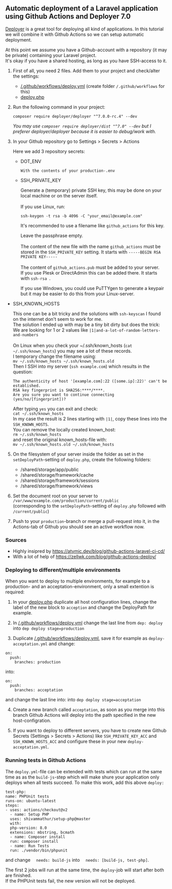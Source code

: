 ## Automatic deployment of a Laravel application using Github Actions and Deployer 7.0

[Deployer](https://deployer.org) is a great tool for deploying all kind of applications.
In this tutorial we will combine it with Github Actions so we can setup automatic deployment.

At this point we assume you have a Github-account with a repository (it may be private) containing your Laravel project. \
It's okay if you have a shared hosting, as long as you have SSH-access to it.

1. First of all, you need 2 files. Add them to your project and check/alter the settings:
   - [/.github/workflows/deploy.yml](./src/.github/workflows/deploy.yml) (create folder `/.github/workflows` for this)
   - [deploy.php](./src/deploy.php)

2. Run the following command in your project:

    `composer require deployer/deployer "^7.0.0-rc.4" --dev`

   *You may use `composer require deployer/dist "^7.0" --dev` but I preferer deployer/deployer because it is easier to debug/work with.*

3. In your Github repository go to Settings > Secrets > Actions

   Here we add 3 repository secrets:
   - DOT_ENV
     
     `With the contents of your production-.env`
   
   - SSH_PRIVATE_KEY

      Generate a (temporary) private SSH key, this may be done on your local machine or on the server itself.
      \
      \
      If you use Linux, run:
   
      `ssh-keygen -t rsa -b 4096 -C "your_email@example.com"`

      It's recommended to use a filename like `github_actions` for this key.

      Leave the passphrase empty.
      \
      \
      The content of the new file with the name `github_actions` must be stored in the `SSH_PRIVATE_KEY` setting.
      It starts with `-----BEGIN RSA PRIVATE KEY-----` 
      \
      \
      The content of `github_actions.pub` must be added to your server.\
      If you use Plesk or DirectAdmin this can be added there. It starts with `ssh-rsa `.

     
     If you use Windows, you could use PuTTYgen to generate a keypair
     but it may be easier to do this from your Linux-server.
  - SSH_KNOWN_HOSTS
     
     This one can be a bit tricky and the solutions with `ssh-keyscan` I found on the internet don't seem to work for me.\
     The solution I ended up with may be a tiny bit dirty but does the trick:\
     We are looking for 1 or 2 values like `|1|and-a-lot-of-random-letters-and-numbers`\
     \
     On Linux when you check your ~/.ssh/known_hosts (`cat ~/.ssh/known_hosts`) you may see a lot of these records.\
     I temporary change the filename using: \
       `mv ~/.ssh/known_hosts ~/.ssh/known_hosts.old` \
     Then I SSH into my server (`ssh example.com`) which results in the question:
    ```
    The authenticity of host '[example.com]:22 ([some.ip]:22)' can't be established.
    RSA key fingerprint is SHA256:****/****.
    Are you sure you want to continue connecting (yes/no/[fingerprint])?
    ```
     After typing `yes` you can exit and check: \
       `cat ~/.ssh/known_hosts` \
     In my case the result is 2 lines starting with `|1|`, copy these lines into the `SSH_KNOWN_HOSTS`. \
     You can remove the locally created known_host: \
       `rm ~/.ssh/known_hosts` \
     and reset the original known_hosts-file with: \
       `mv ~/.ssh/known_hosts.old ~/.ssh/known_hosts`
     

5. On the filesystem of your server inside the folder as set in the `setDeployPath`-setting  of `deploy.php`, create the following folders:

   - /shared/storage/app/public
   - /shared/storage/framework/cache
   - /shared/storage/framework/sessions
   - /shared/storage/framework/views

6. Set the document root on your server to `/var/www/example.com/production/current/public` \
   (corresponding to the `setDeployPath`-setting of `deploy.php` followed with `/current/public`)
   
7. Push to your `production`-branch or merge a pull-request into it, in the Actions-tab of Github you should see an active workflow now. 


### Sources
- Highly insipred by https://atymic.dev/blog/github-actions-laravel-ci-cd/
- With a lot of help of https://zellwk.com/blog/github-actions-deploy/

### Deploying to different/multiple environments
When you want to deploy to multiple environments, for example to a production- and an acceptation-environment, only a small extention is required:

1. In your [deploy.php](./src/deploy.php) duplicate all host configuration lines, change the label of the new block to `acception` and change the DeployPath for example.

2. In [/.github/workflows/deploy.yml](./src/.github/workflows/deploy.yml) change the last line from `dep: deploy` into `dep deploy stage=production`

3. Duplicate [/.github/workflows/deploy.yml](./src/.github/workflows/deploy.yml), save it for example as `deploy-acceptation.yml` and change:
```
on:
  push:
    branches: production
```
into:

```
on:
  push:
    branches: acceptation
```
and change the last line into:  into `dep deploy stage=acceptation`

4. Create a new branch called `acceptation`, as soon as you merge into this branch Github Actions will deploy into the path specified in the new host-configration.

5. If you want to deploy to different servers, you have to create new Github Secrets (Settings > Secrets > Actions) like `SSH_PRIVATE_KEY_ACC` and `SSH_KNOWN_HOSTS_ACC` and configure these in your new `deploy-acceptation.yml`.

### Running tests in Github Actions
The `deploy.yml`-file can be extended with tests which can run at the same time as as the `build-js`-step
which will make shure your application only deploys when all tests succeed.
To make this work, add this above `deploy:`
   ```
   test-php:
   name: PHPUnit tests
   runs-on: ubuntu-latest
   steps:
   - uses: actions/checkout@v2
     - name: Setup PHP
     uses: shivammathur/setup-php@master
     with:
     php-version: 8.0
     extensions: mbstring, bcmath
     - name: Composer install
     run: composer install
     - name: Run Tests
     run: ./vendor/bin/phpunit
   ```
and change `  needs: build-js` into `  needs: [build-js, test-php]`.

The first 2 jobs will run at the same time, the `deploy`-job will start after both are finished.\
If the PHPUnit tests fail, the new version will not be deployed.
